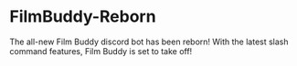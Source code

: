 # FilmBuddy-Reborn
The all-new Film Buddy discord bot has been reborn! With the latest slash command features, Film Buddy is set to take off!
